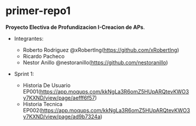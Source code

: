 # primer-repo1

**Proyecto Electiva de Profundizacion I-Creacion de APs**.
- Integrantes:
   - Roberto Rodriguez @xRobertIng(https://github.com/xRobertIng)
   - Ricardo Pacheco 
   - Nestor Anillo @nestoranillo(https://github.com/nestoranillo)

- Sprint 1:
   - Historia De Usuario EP001(https://app.moqups.com/kkNgLa3R6omZ5HUpARQtevKWO3y7KXND/view/page/aefff6f57)
   - Historia Tecnica EP002(https://app.moqups.com/kkNgLa3R6omZ5HUpARQtevKWO3y7KXND/view/page/ad9b7324a)
